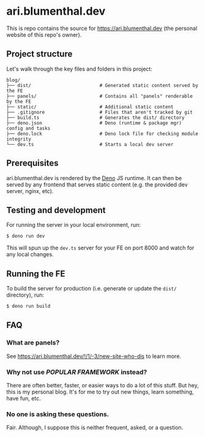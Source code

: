 # ari.blumenthal.dev

This is repo contains the source for https://ari.blumenthal.dev (the personal
website of this repo's owner).

## Project structure

Let's walk through the key files and folders in this project:

```
blog/
├── dist/                         # Generated static content served by the FE
├── panels/                       # Contains all "panels" renderable by the FE
├── static/                       # Additional static content
├── .gitignore                    # Files that aren't tracked by git
├── build.ts                      # Generates the dist/ directory
├── deno.json                     # Deno (runtime & package mgr) config and tasks
├── deno.lock                     # Deno lock file for checking module integrity
└── dev.ts                        # Starts a local dev server
```

## Prerequisites

ari.blumenthal.dev is rendered by the [Deno](https://docs.deno.com) JS runtime.
It can then be served by any frontend that serves static content (e.g. the
provided dev server, nginx, etc).

## Testing and development

For running the server in your local environment, run:

```sh
$ deno run dev
```

This will spun up the `dev.ts` server for your FE on port 8000 and watch for any
local changes.

## Running the FE

To build the server for production (i.e. generate or update the `dist/`
directory), run:

```sh
$ deno run build
```

## FAQ

### What are panels?

See https://ari.blumenthal.dev/!/1/-3/new-site-who-dis to learn more.

### Why not use _POPULAR FRAMEWORK_ instead?

There are often better, faster, or easier ways to do a lot of this stuff. But
hey, this is my personal blog. It's for me to try out new things, learn
something, have fun, etc.

### No one is asking these questions.

Fair. Although, I suppose this is neither frequent, asked, or a question.
